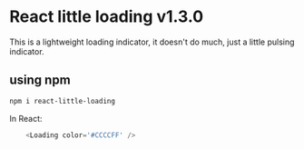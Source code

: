 # React little  loading v1.3.0

This is a lightweight loading indicator, it doesn't do much, just a little pulsing indicator.

## using npm
```bash
npm i react-little-loading
```

In React:

```js
    <Loading color='#CCCCFF' />
```
